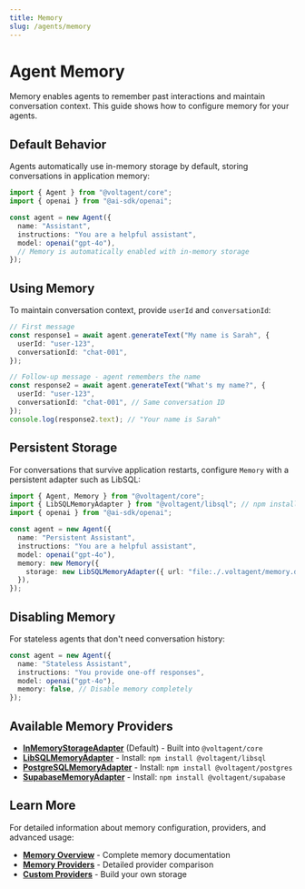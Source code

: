 ```yaml
---
title: Memory
slug: /agents/memory
---
```


# Agent Memory

Memory enables agents to remember past interactions and maintain conversation context. This guide shows how to configure memory for your agents.

## Default Behavior

Agents automatically use in-memory storage by default, storing conversations in application memory:

```typescript
import { Agent } from "@voltagent/core";
import { openai } from "@ai-sdk/openai";

const agent = new Agent({
  name: "Assistant",
  instructions: "You are a helpful assistant",
  model: openai("gpt-4o"),
  // Memory is automatically enabled with in-memory storage
});
```

## Using Memory

To maintain conversation context, provide `userId` and `conversationId`:

```typescript
// First message
const response1 = await agent.generateText("My name is Sarah", {
  userId: "user-123",
  conversationId: "chat-001",
});

// Follow-up message - agent remembers the name
const response2 = await agent.generateText("What's my name?", {
  userId: "user-123",
  conversationId: "chat-001", // Same conversation ID
});
console.log(response2.text); // "Your name is Sarah"
```

## Persistent Storage

For conversations that survive application restarts, configure `Memory` with a persistent adapter such as LibSQL:

```typescript
import { Agent, Memory } from "@voltagent/core";
import { LibSQLMemoryAdapter } from "@voltagent/libsql"; // npm install @voltagent/libsql
import { openai } from "@ai-sdk/openai";

const agent = new Agent({
  name: "Persistent Assistant",
  instructions: "You are a helpful assistant",
  model: openai("gpt-4o"),
  memory: new Memory({
    storage: new LibSQLMemoryAdapter({ url: "file:./.voltagent/memory.db" }),
  }),
});
```

## Disabling Memory

For stateless agents that don't need conversation history:

```typescript
const agent = new Agent({
  name: "Stateless Assistant",
  instructions: "You provide one-off responses",
  model: openai("gpt-4o"),
  memory: false, // Disable memory completely
});
```

## Available Memory Providers

- **[InMemoryStorageAdapter](./memory/in-memory.md)** (Default) - Built into `@voltagent/core`
- **[LibSQLMemoryAdapter](./memory/libsql.md)** - Install: `npm install @voltagent/libsql`
- **[PostgreSQLMemoryAdapter](./memory/postgres.md)** - Install: `npm install @voltagent/postgres`
- **[SupabaseMemoryAdapter](./memory/supabase.md)** - Install: `npm install @voltagent/supabase`

## Learn More

For detailed information about memory configuration, providers, and advanced usage:

- **[Memory Overview](./memory/overview.md)** - Complete memory documentation
- **[Memory Providers](./memory/overview.md#memory-providers)** - Detailed provider comparison
- **[Custom Providers](./memory/overview.md#implementing-custom-memory-providers)** - Build your own storage
